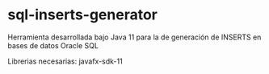 # sql-inserts-generator

Herramienta desarrollada bajo Java 11 para la de generación de INSERTS en bases de datos Oracle SQL

Librerias necesarias: javafx-sdk-11
